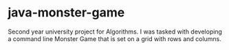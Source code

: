 # java-monster-game
Second year university project for Algorithms.  I was tasked with developing a command line Monster Game that is set on a grid with rows and columns.
